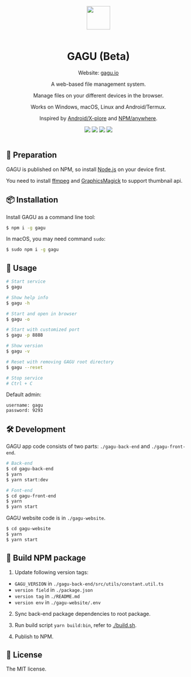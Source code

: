 <div align="center">
<img src="https://gagu.io/logo.svg" style="height: 64px;" >
<br>
<br>
<h1>GAGU (Beta)</h1>
<p>Website: <a href="https://gagu.io" target="_blank">gagu.io</a></p>
<p>A web-based file management system.</p>
<p>Manage files on your different devices in the browser.</p>
<p>Works on Windows, macOS, Linux and Android/Termux.</p>
<p>Inspired by <a href="https://play.google.com/store/apps/details?id=com.lonelycatgames.Xplore" target="_blank">Android/X-plore</a> and <a href="https://www.npmjs.com/package/anywhere" target="_blank">NPM/anywhere</a>.</p>
<img src="https://img.shields.io/badge/NPM-0.0.32-orange">
<img src="https://img.shields.io/badge/Package Size-510KB-success">
<img src="https://img.shields.io/badge/License-MIT-blue">
<img src="https://api.netlify.com/api/v1/badges/43a65c74-6640-4341-a3fd-b0bc8f52e670/deploy-status">
<br>
<br>
</div>

## 🔔 Preparation

GAGU is published on NPM, so install [Node.js](https://nodejs.org/) on your device first.

You need to install [ffmpeg](https://ffmpeg.org/) and [GraphicsMagick](http://www.graphicsmagick.org/) to support thumbnail api.

## 📦 Installation

Install GAGU as a command line tool:

```sh
$ npm i -g gagu
```

In macOS, you may need command `sudo`:

```sh
$ sudo npm i -g gagu
```

## 📝  Usage

```sh
# Start service
$ gagu

# Show help info
$ gagu -h

# Start and open in browser
$ gagu -o

# Start with customized port
$ gagu -p 8888

# Show version
$ gagu -v

# Reset with removing GAGU root directory
$ gagu --reset

# Stop service
# Ctrl + C
```

Default admin:

```
username: gagu
password: 9293
```

## 🛠 Development

GAGU app code consists of two parts: `./gagu-back-end` and `./gagu-front-end`.

```sh
# Back-end
$ cd gagu-back-end
$ yarn
$ yarn start:dev

# Font-end
$ cd gagu-front-end
$ yarn
$ yarn start
```

GAGU website code is in `./gagu-website`.

```sh
$ cd gagu-website
$ yarn
$ yarn start
```

## 🔨 Build NPM package

1. Update following version tags:

- `GAGU_VERSION` in `./gagu-back-end/src/utils/constant.util.ts`
- `version field` in `./package.json`
- `version tag` in `./README.md`
- `version env` in `./gagu-website/.env`

2. Sync back-end package dependencies to root package.

3. Run build script `yarn build:bin`, refer to [./build.sh](./build.sh).

4. Publish to NPM.

## 📜  License

The MIT license.
